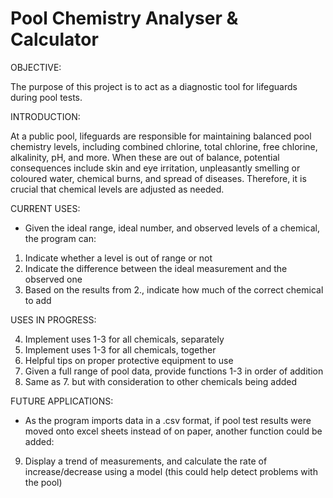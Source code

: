 # Pool Chemistry Analyser & Calculator

OBJECTIVE:

The purpose of this project is to act as a diagnostic tool for lifeguards during pool tests.



INTRODUCTION:

At a public pool, lifeguards are responsible for maintaining balanced pool chemistry levels, including combined chlorine, total chlorine, free chlorine, alkalinity, pH, and more. When these are out of balance, potential consequences include skin and eye irritation, unpleasantly smelling or coloured water, chemical burns, and spread of diseases. Therefore, it is crucial that chemical levels are adjusted as needed.



CURRENT USES:

- Given the ideal range, ideal number, and observed levels of a chemical, the program can:
1. Indicate whether a level is out of range or not
2. Indicate the difference between the ideal measurement and the observed one
3. Based on the results from 2., indicate how much of the correct chemical to add



USES IN PROGRESS:

4. Implement uses 1-3 for all chemicals, separately
5. Implement uses 1-3 for all chemicals, together
6. Helpful tips on proper protective equipment to use
7. Given a full range of pool data, provide functions 1-3 in order of addition
8. Same as 7. but with consideration to other chemicals being added
 


FUTURE APPLICATIONS:

- As the program imports data in a .csv format, if pool test results were moved onto excel sheets instead of on paper, another function could be added:
9. Display a trend of measurements, and calculate the rate of increase/decrease using a model (this could help detect problems with the pool)


